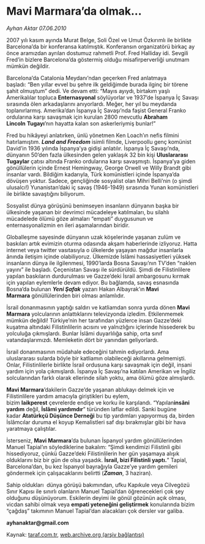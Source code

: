 # Mavi Marmara’da olmak... 

*Ayhan Aktar 07.06.2010*

<div class="yazi">
<p>2007 yılı kasım ayında Murat Belge, Soli Özel ve Umut Özkırımlı ile birlikte Barcelona’da bir konferansa katılmıştık. Konferansın organizatörü birkaç ay önce aramızdan ayrılan dostumuz rahmetli Prof. Fred Halliday idi. Sevgili Fred’in bizlere Barcelona’da göstermiş olduğu misafirperverliği unutmam mümkün değildir.</p>
<p>Barcelona’da Catalonia Meydanı’ndan geçerken Fred anlatmaya başladı: “Ben yıllar evvel bu şehre ilk geldiğimde burada ilginç bir törene şahit olmuştum” dedi. Ve devam etti: “Mayıs ayıydı, birtakım yaşlı Amerikalılar topluca <b>Enternasyonal</b> söylüyorlar ve 1937’de İspanya İç Savaşı sırasında ölen arkadaşlarını anıyorlardı. Meğer, her yıl bu meydanda toplanırlarmış. Amerika’dan İspanya İç Savaşı’nda faşist General Franko ordularına karşı savaşmak için kurulan 2800 mevcutlu <b>Abraham Lincoln</b> <b>Tugayı</b>’nın hayatta kalan son askerleriymiş bunlar!”</p>
<p>Fred bu hikâyeyi anlatırken, ünlü yönetmen Ken Loach’ın nefis filmini hatırlamıştım. <b><i>Land and Freedom</i></b> isimli filmde, Liverpoollu genç komünist David’in 1936 yılında İspanya’ya gidişi anlatılır. İspanya İç Savaşı’nda, dünyanın 50’den fazla ülkesinden gelen yaklaşık 32 bin kişi <b>Uluslararası Tugaylar</b> çatısı altında Franko ordularına karşı savaşmıştı. İspanya’ya giden gönüllülerin içinde Ernest Hemingway, George Orwell ve Willy Brandt gibi insanlar vardı. Bildiğim kadarıyla, Türk komünistleri içinde İspanya’da dövüşen yoktur. Sadece, gençliğinde sosyalist olan Mihri Belli’nin (o şimdi ulusalcı!) Yunanistan’daki iç savaş (1946-1949) sırasında Yunan komünistleri ile birlikte savaştığını biliyorum.</p>
<p>Sosyalist dünya görüşünü benimseyen insanların dünyanın başka bir ülkesinde yaşanan bir devrimci mücadeleye katılmaları, bu silahlı  mücadelede ölümü göze almaları “empati” duygusunun ve enternasyonalizmin en ileri aşamalarından biridir.</p>
<p>Globalleşme sayesinde dünyanın uzak köşelerinde yaşanan zulüm ve baskıları artık evimizin oturma odasında akşam haberlerinde izliyoruz. Hatta internet veya twitter vasıtasıyla o ülkelerde yaşayan mağdur insanlarla ânında iletişim içinde olabiliyoruz. Ülkemizde İslâmi hassasiyetleri yüksek insanların dünya ile ilgilenmesi, 1990’larda Bosna Savaşı’nın TV’den “naklen yayını” ile başladı. Çeçenistan Savaşı ile sürdürüldü. Şimdi de Filistinlilere yapılan baskıların durdurulması ve Gazze’deki İsrail ambargosunu kırmak için yapılan eylemlerle devam ediyor. Bu bağlamda, savaş esnasında Bosna’da bulunan <b><i>Yeni Şafak</i></b> yazarı Hakan Albayrak’ın <b>Mavi Marmara</b> gönüllülerinden biri olması anlamlıdır.</p>
<p>İsrail donanmasının yaptığı saldırı ve katliamdan sonra yurda dönen <b>Mavi Marmara</b> yolcularının anlattıklarını televizyonda izledim. Etkilenmemek mümkün değildi! Türkiye’nin her tarafından yüzlerce insan Gazze’deki kuşatma altındaki Filistinlilerin acısını ve yalnızlığını içlerinde hissederek bu yolculuğa çıkmışlardı. Bunlar İslâmi duyarlılığa sahip, orta sınıf vatandaşlarımızdı. Memleketin dört bir yanından geliyorlardı.</p>
<p>İsrail donanmasının müdahale edeceğini tahmin ediyorlardı. Ama uluslararası sularda böyle bir katliamın olabileceği akıllarına gelmemişti. Onlar, Filistinlilerle birlikte İsrail ordusuna karşı savaşmak için değil, insani yardım için yola çıkmışlardı. İspanya İç Savaşı’na katılan Amerikan ve İngiliz solcularından farklı olarak ellerinde silah yoktu, ama ölümü göze almışlardı.</p>
<p><b>Mavi Marmara</b>’dakilerin Gazze’de yaşanan ablukayı delmek için ve Filistinlilere yardım amacıyla giriştikleri bu eylem, bizim <b>laikperest</b> çevrelerde endişe ve korku ile karşılandı. “Yapılan<b>insâni yardım</b> değil, <b>İslâmi yardımdır</b>” türünden laflar edildi. Sanki bugüne kadar <b>Atatürkçü Düşünce Derneği</b> bu tip yardımları yapıyormuş da, birden İslâmcılar duruma el koyup Kemalistleri saf dışı bırakmışlar gibi bir hava yaratmaya çalıştılar.</p>
<p>İsterseniz, <b>Mavi Marmara</b>’da bulunan İspanyol yardım gönüllülerinden Manuel Tapial’ın söylediklerine bakalım: “Şimdi kendimizi Filistinli gibi hissediyoruz, çünkü Gazze’deki Filistinlilerin her gün yaşamaya alışık olduklarını biz bir gün de olsa yaşadık. <b>İsrail, bizi Filistinli yaptı.</b>” Tapial, Barcelona’dan, bu kez İspanyol bayrağıyla Gazze’ye yardım gemileri göndermek için çalışacaklarını belirtti (<b><i>Zaman</i></b>, 3 haziran).</p>
<p>Sahip oldukları  dünya görüşü bakımından, ufku Kapıkule veya Cilvegözü  Sınır Kapısı ile sınırlı olanların Manuel Tapial’dan öğrenecekleri çok şey olduğunu düşünüyorum. Eskilerin deyimi ile gönül gözünün açık olması, vicdan sahibi olmak veya <b>empati yeteneğini geliştirmek</b> konularında bizim “çağdaş” takımının Manuel Tapial’dan alacakları çok dersler var galiba.</p>
<p><b>ayhanaktar@gmail.com</b></p></div>

Kaynak: [taraf.com.tr](http://www.taraf.com.tr:80/ayhan-aktar/makale-mavi-marmara-da-olmak.htm), [web.archive.org (arşiv bağlantısı)](http://web.archive.org/web/20100610224919/http://www.taraf.com.tr:80/ayhan-aktar/makale-mavi-marmara-da-olmak.htm)
